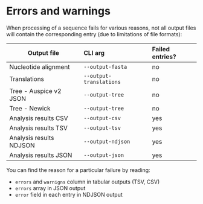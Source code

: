 # Errors and warnings

When processing of a sequence fails for various reasons, not all output files will contain the corresponding entry (due to limitations of file formats):

| Output file             | CLI arg                 | Failed entries? |
|-------------------------|:------------------------|:----------------|
| Nucleotide alignment    | `--output-fasta`        | no              |
| Translations            | `--output-translations` | no              |
| Tree - Auspice v2 JSON  | `--output-tree`         | no              |
| Tree - Newick           | `--output-tree`         | no              |
| Analysis results CSV    | `--output-csv`          | yes             |
| Analysis results TSV    | `--output-tsv`          | yes             |
| Analysis results NDJSON | `--output-ndjson`       | yes             |
| Analysis results JSON   | `--output-json`         | yes             |

You can find the reason for a particular failure by reading:

- `errors` and `warnigns` column in tabular outputs (TSV, CSV)
- `errors` array in JSON output
- `error` field in each entry in NDJSON output
